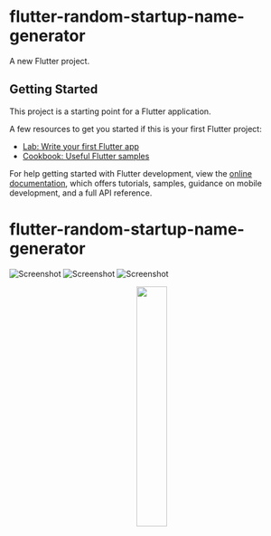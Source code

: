 # flutter-random-startup-name-generator

A new Flutter project.

## Getting Started

This project is a starting point for a Flutter application.

A few resources to get you started if this is your first Flutter project:

- [Lab: Write your first Flutter app](https://docs.flutter.dev/get-started/codelab)
- [Cookbook: Useful Flutter samples](https://docs.flutter.dev/cookbook)

For help getting started with Flutter development, view the
[online documentation](https://docs.flutter.dev/), which offers tutorials,
samples, guidance on mobile development, and a full API reference.
# flutter-random-startup-name-generator

![Screenshot](./assets/images/1.jpeg?style=centerme)
![Screenshot](./assets/images/2.jpeg)
![Screenshot](./assets/images/3.jpeg)

<p align="center" width="100%">
    <img width="33%" src="./assets/images/1.jpeg">
</p>